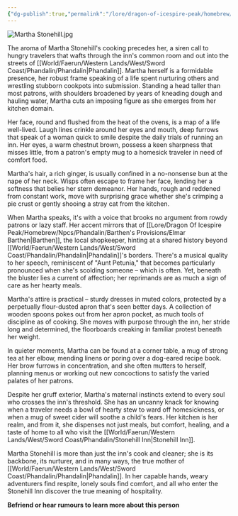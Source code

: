 ```yaml
---
{"dg-publish":true,"permalink":"/lore/dragon-of-icespire-peak/homebrew/npcs/phandalin/stonehill-inn/martha-stonehill/"}
---
```


![Martha Stonehill.jpg](/img/user/Images/Characters/npcs/Phandalin/Stonehill%20Inn/Martha%20Stonehill.jpg)

The aroma of Martha Stonehill's cooking precedes her, a siren call to hungry travelers that wafts through the inn's common room and out into the streets of [[World/Faerun/Western Lands/West/Sword Coast/Phandalin/Phandalin\|Phandalin]]. Martha herself is a formidable presence, her robust frame speaking of a life spent nurturing others and wrestling stubborn cookpots into submission. Standing a head taller than most patrons, with shoulders broadened by years of kneading dough and hauling water, Martha cuts an imposing figure as she emerges from her kitchen domain.

Her face, round and flushed from the heat of the ovens, is a map of a life well-lived. Laugh lines crinkle around her eyes and mouth, deep furrows that speak of a woman quick to smile despite the daily trials of running an inn. Her eyes, a warm chestnut brown, possess a keen sharpness that misses little, from a patron's empty mug to a homesick traveler in need of comfort food.

Martha's hair, a rich ginger, is usually confined in a no-nonsense bun at the nape of her neck. Wisps often escape to frame her face, lending her a softness that belies her stern demeanor. Her hands, rough and reddened from constant work, move with surprising grace whether she's crimping a pie crust or gently shooing a stray cat from the kitchen.

When Martha speaks, it's with a voice that brooks no argument from rowdy patrons or lazy staff. Her accent mirrors that of [[Lore/Dragon Of Icespire Peak/Homebrew/Npcs/Phandalin/Barthen's Provisions/Elmar Barthen\|Barthen]], the local shopkeeper, hinting at a shared history beyond [[World/Faerun/Western Lands/West/Sword Coast/Phandalin/Phandalin\|Phandalin]]'s borders. There's a musical quality to her speech, reminiscent of "Aunt Petunia," that becomes particularly pronounced when she's scolding someone – which is often. Yet, beneath the bluster lies a current of affection; her reprimands are as much a sign of care as her hearty meals.

Martha's attire is practical – sturdy dresses in muted colors, protected by a perpetually flour-dusted apron that's seen better days. A collection of wooden spoons pokes out from her apron pocket, as much tools of discipline as of cooking. She moves with purpose through the inn, her stride long and determined, the floorboards creaking in familiar protest beneath her weight.

In quieter moments, Martha can be found at a corner table, a mug of strong tea at her elbow, mending linens or poring over a dog-eared recipe book. Her brow furrows in concentration, and she often mutters to herself, planning menus or working out new concoctions to satisfy the varied palates of her patrons.

Despite her gruff exterior, Martha's maternal instincts extend to every soul who crosses the inn's threshold. She has an uncanny knack for knowing when a traveler needs a bowl of hearty stew to ward off homesickness, or when a mug of sweet cider will soothe a child's fears. Her kitchen is her realm, and from it, she dispenses not just meals, but comfort, healing, and a taste of home to all who visit the [[World/Faerun/Western Lands/West/Sword Coast/Phandalin/Stonehill Inn\|Stonehill Inn]].

Martha Stonehill is more than just the inn's cook and cleaner; she is its backbone, its nurturer, and in many ways, the true mother of [[World/Faerun/Western Lands/West/Sword Coast/Phandalin/Phandalin\|Phandalin]]. In her capable hands, weary adventurers find respite, lonely souls find comfort, and all who enter the Stonehill Inn discover the true meaning of hospitality.

**Befriend or hear rumours to learn more about this person**
